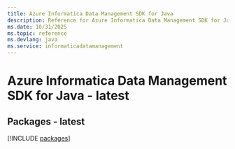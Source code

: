 ```yaml
---
title: Azure Informatica Data Management SDK for Java
description: Reference for Azure Informatica Data Management SDK for Java
ms.date: 10/31/2025
ms.topic: reference
ms.devlang: java
ms.service: informaticadatamanagement
---
```

# Azure Informatica Data Management SDK for Java - latest
## Packages - latest
[!INCLUDE [packages](informatica-data-management-index.md)]